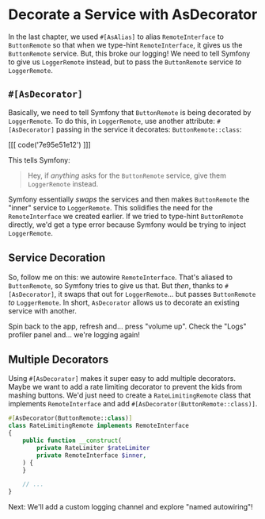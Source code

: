 # Decorate a Service with AsDecorator

In the last chapter, we used `#[AsAlias]` to alias `RemoteInterface` to
`ButtonRemote` so that when we type-hint `RemoteInterface`, it gives us the
`ButtonRemote` service. But, this broke our logging! We need to tell Symfony
to give us `LoggerRemote` instead, but to pass the `ButtonRemote` service *to*
`LoggerRemote`.

## `#[AsDecorator]`

Basically, we need to tell Symfony that `ButtonRemote` is being decorated by `LoggerRemote`.
To do this, in `LoggerRemote`, use another attribute: `#[AsDecorator]` passing
in the service it decorates: `ButtonRemote::class`:

[[[ code('7e95e51e12') ]]]

This tells Symfony:

> Hey, if *anything* asks for the `ButtonRemote` service, give them `LoggerRemote` instead.

Symfony essentially *swaps* the services and then makes `ButtonRemote` the "inner" service
to `LoggerRemote`. This solidifies the need for the `RemoteInterface` we
created earlier. If we tried to type-hint `ButtonRemote` directly, we'd
get a type error because Symfony would be trying to inject `LoggerRemote`.

## Service Decoration

So, follow me on this: we autowire `RemoteInterface`. That's aliased to `ButtonRemote`,
so Symfony tries to give us that. But *then*, thanks to `#[AsDecorator]`, it swaps
that out for `LoggerRemote`... but passes `ButtonRemote` *to* `LoggerRemote`. In
short, `AsDecorator` allows us to decorate an existing service with another.

Spin back to the app, refresh and... press "volume up". Check the "Logs" profiler
panel and... we're logging again!

## Multiple Decorators

Using `#[AsDecorator]` makes it super easy to add multiple decorators. Maybe we want
to add a rate limiting decorator to prevent the kids from mashing buttons. We'd just
need to create a `RateLimitingRemote` class that implements `RemoteInterface` and add
`#[AsDecorator(ButtonRemote::class)]`.

```php
#[AsDecorator(ButtonRemote::class)]
class RateLimitingRemote implements RemoteInterface
{
    public function __construct(
        private RateLimiter $rateLimiter
        private RemoteInterface $inner,
    ) {
    }

    // ...
}
```

Next: We'll add a custom logging channel and explore "named autowiring"!
